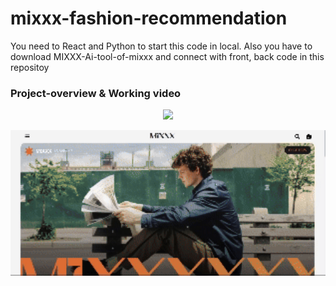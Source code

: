# mixxx-fashion-recommendation

You need to React and Python to start this code in local.
Also you have to download MIXXX-Ai-tool-of-mixxx and connect with front, back code in this repositoy

<h3>Project-overview & Working video</h3>

<p align="center">
  <img src="images/mixxx.png" width="400">
</p>
<p align="center">
  <img src="images/mixxx-video.gif" width="600">
</p>
